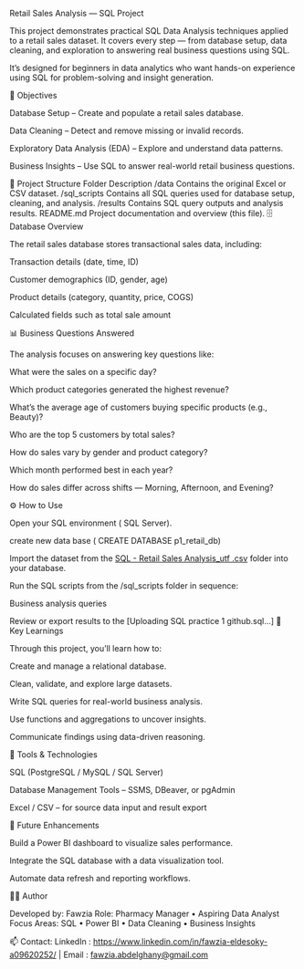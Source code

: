 Retail Sales Analysis — SQL Project


This project demonstrates practical SQL Data Analysis techniques applied to a retail sales dataset.
It covers every step — from database setup, data cleaning, and exploration to answering real business questions using SQL.

It’s designed for beginners in data analytics who want hands-on experience using SQL for problem-solving and insight generation.

🎯 Objectives

Database Setup – Create and populate a retail sales database.

Data Cleaning – Detect and remove missing or invalid records.

Exploratory Data Analysis (EDA) – Explore and understand data patterns.

Business Insights – Use SQL to answer real-world retail business questions.

🧱 Project Structure
Folder	Description
/data	Contains the original Excel or CSV dataset.
/sql_scripts	Contains all SQL queries used for database setup, cleaning, and analysis.
/results	Contains SQL query outputs and analysis results.
README.md	Project documentation and overview (this file).
🗄️ Database Overview

The retail sales database stores transactional sales data, including:

Transaction details (date, time, ID)

Customer demographics (ID, gender, age)

Product details (category, quantity, price, COGS)

Calculated fields such as total sale amount


📊 Business Questions Answered

The analysis focuses on answering key questions like:

What were the sales on a specific day?

Which product categories generated the highest revenue?

What’s the average age of customers buying specific products (e.g., Beauty)?

Who are the top 5 customers by total sales?

How do sales vary by gender and product category?

Which month performed best in each year?

How do sales differ across shifts — Morning, Afternoon, and Evening?

⚙️ How to Use

Open your SQL environment ( SQL Server).

create new data base ( CREATE DATABASE p1_retail_db)

Import the dataset from the [SQL - Retail Sales Analysis_utf .csv](https://github.com/user-attachments/files/23023870/SQL.-.Retail.Sales.Analysis_utf.csv)
 folder into your database.

Run the SQL scripts from the /sql_scripts folder in sequence:

Business analysis queries

Review or export results to the [Uploading SQL practice 1 github.sql…]
🧠 Key Learnings

Through this project, you’ll learn how to:

Create and manage a relational database.

Clean, validate, and explore large datasets.

Write SQL queries for real-world business analysis.

Use functions and aggregations to uncover insights.

Communicate findings using data-driven reasoning.

🧰 Tools & Technologies

SQL (PostgreSQL / MySQL / SQL Server)

Database Management Tools – SSMS, DBeaver, or pgAdmin

Excel / CSV – for source data input and result export

🚀 Future Enhancements

Build a Power BI dashboard to visualize sales performance.

Integrate the SQL database with a data visualization tool.

Automate data refresh and reporting workflows.

👩‍💻 Author

Developed by: Fawzia
Role: Pharmacy Manager • Aspiring Data Analyst
Focus Areas: SQL • Power BI • Data Cleaning • Business Insights

📫 Contact: LinkedIn : https://www.linkedin.com/in/fawzia-eldesoky-a09620252/
 | Email : fawzia.abdelghany@gmail.com 
